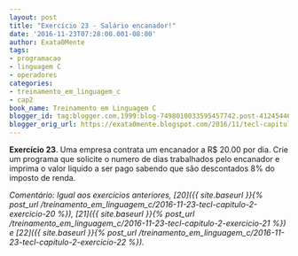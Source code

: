 ```yaml
---
layout: post
title: "Exercício 23 - Salário encanador!"
date: '2016-11-23T07:28:00.001-08:00'
author: Exata0Mente
tags:
- programacao
- linguagem C
- operadores
categories:
- treinamento_em_linguagem_c
- cap2  
book_name: Treinamento em Linguagem C
blogger_id: tag:blogger.com,1999:blog-7498010033595457742.post-4124544642161113481
blogger_orig_url: https://exata0mente.blogspot.com/2016/11/tecl-capitulo-2-exercicio-23.html
---
```

**Exercício 23**. Uma empresa contrata um encanador a R$ 20.00 por dia. Crie um programa que solicite o numero de dias trabalhados pelo encanador e imprima o valor liquido a ser pago sabendo que são descontados 8% do imposto de renda.

*Comentário: Igual aos exercícios anteriores,
[20]({{ site.baseurl }}{% post_url /treinamento_em_linguagem_c/2016-11-23-tecl-capitulo-2-exercicio-20 %}),
[21]({{ site.baseurl }}{% post_url /treinamento_em_linguagem_c/2016-11-23-tecl-capitulo-2-exercicio-21 %})
e
[22]({{ site.baseurl }}{% post_url /treinamento_em_linguagem_c/2016-11-23-tecl-capitulo-2-exercicio-22 %}).*
